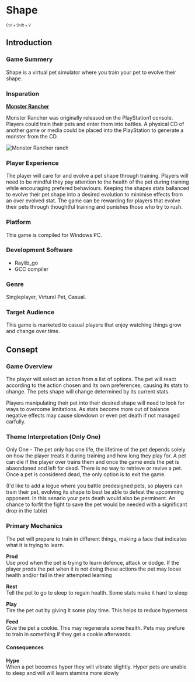 # Shape 

<sub><sup>Ctrl + Shift + V</sup></sub>

## Introduction

### Game Summery 

Shape is a virtual pet simulator where you train your pet to evolve their shape.

### Insparation

**[Monster Rancher](https://store.steampowered.com/app/1716120/Monster_Rancher_1__2_DX/)**

Monster Rancher was originally released on the PlayStation1 console. Players could train their pets and enter them into battles. A physical CD of another game or media could be placed into the PlayStation to generate a monster from the CD.

![Monster Rancher ranch](https://cogconnected.com/wp-content/uploads/2021/11/monsterrancher-min-700x409.jpg)

### Player Experience

The player will care for and evolve a pet shape through training. Players will need to be mindful they pay attention to the health of the pet during training while encouraging prefered behaviours. Keeping the shapes stats ballanced to evolve their pet shape into a desired evolution to minimise effects from an over evolved stat. The game can be rewarding for players that evolve their pets through thoughtful training and punishes those who try to rush.

### Platform

This game is compiled for Windows PC.

### Development Software

- Raylib_go
- GCC compiler

### Genre

Singleplayer, Virtural Pet, Casual.

### Target Audience

This game is marketed to casual players that enjoy watching things grow and change over time.

##  Consept

### Game Overview

The player will select an action from a list of options. The pet will react according to the action chosen and its own preferences, causing its stats to change. The pets shape will change determined by its current stats. 

Players manipulating their pet into their desired shape will need to look for ways to overcome limitations. As stats become more out of balance negative effects may cause slowdown or even pet death if not managed carfully.

### Theme Interpretation (Only One)

Only One - The pet only has one life, the lifetime of the pet depends solely on how the player treats it during training and how long they play for. A pet can die if the player over trains them and once the game ends the pet is abaondoned and left for dead. There is no way to retrieve or revive a pet. Once a pet is considered dead, the only option is to exit the game.

(I'd like to add a legue where you battle predesigned pets, so players can train their pet, evolving its shape to best be able to defeat the upcomming opponent. In this senario your pets death would also be perminent. An chance to forfit the fight to save the pet would be needed with a significant drop in the table)

### Primary Mechanics

The pet will prepare to train in different things, making a face that indicates what it is trying to learn.

**Prod**<br>
Use prod when the pet is trying to learn defence, attack or dodge. If the player prods the pet when it is not doing these actions the pet may loose health and/or fail in their attempted learning

**Rest**<br>
Tell the pet to go to sleep to regain health. Some stats make it hard to sleep

**Play**<br>
Tire the pet out by giving it some play time. This helps to reduce hyperness

**Feed**<br>
Give the pet a cookie. This may regenerate some health. Pets may prefure to train in something if they get a cookie afterwards.

#### Consequences

**Hype**<br>
When a pet becomes hyper they will vibrate slightly. Hyper pets are unable to sleep and will will learn stamina more slowly



